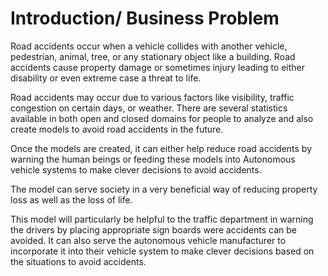 # Introduction/ Business Problem

Road accidents occur when a vehicle collides with another vehicle, pedestrian, animal, tree, or any stationary object like a building. Road accidents cause property damage or sometimes injury leading to either disability or even extreme case a threat to life.

Road accidents may occur due to various factors like visibility, traffic congestion on certain days, or weather. There are several statistics available in both open and closed domains for people to analyze and also create models to avoid road accidents in the future.

Once the models are created, it can either help reduce road accidents by warning the human beings or feeding these models into Autonomous vehicle systems to make clever decisions to avoid accidents.

The model can serve society in a very beneficial way of reducing property loss as well as the loss of life.

This model will particularly be helpful to the traffic department in warning the drivers by placing appropriate sign boards were accidents can be avoided. It can also serve the autonomous vehicle manufacturer to incorporate it into their vehicle system to make clever decisions based on the situations to avoid accidents.